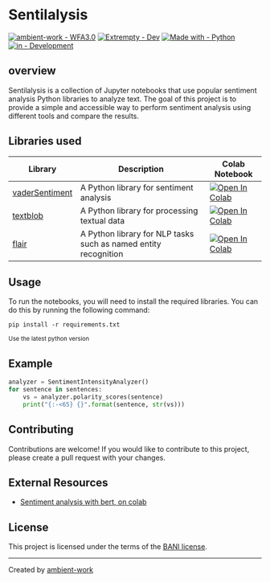 # Sentilalysis


[![ambient-work - WFA3.0](https://img.shields.io/badge/ambient--work-Sentinalysis-2ea44f?style=for-the-badge&logo=github)](https://github.com/ambient-work/wfa3.0/)
[![Extrempty - Dev](https://img.shields.io/badge/Extrempty-Dev-89CFF0?style=for-the-badge&logo=telegram)](https://github.com/ambient-work/wfa3.0/)
[![Made with - Python](https://img.shields.io/badge/Made_with-Python-C0C2C9?style=for-the-badge&logo=python)](https://github.com/ambient-work/wfa3.0/)
[![in - Development](https://img.shields.io/badge/in-Development-ac3ccf?style=for-the-badge&logo=visualstudiocode)](https://github.com/ambient-work/wfa3.0/)



## overview
Sentilalysis is a collection of Jupyter notebooks that use popular sentiment analysis Python libraries to analyze text. The goal of this project is to provide a simple and accessible way to perform sentiment analysis using different tools and compare the results.

## Libraries used



| Library | Description | Colab Notebook |
| --- | --- | --- |
| [vaderSentiment](https://github.com/cjhutto/vaderSentiment) | A Python library for sentiment analysis | [![Open In Colab](https://img.shields.io/badge/Open%20in-Colab-orange.svg)](https://colab.research.google.com/drive/174X_S5SLDQNAFffOvQKYzVIY8dLRIHD_?usp=sharing) |
| [textblob](https://textblob.readthedocs.io/en/dev/) | A Python library for processing textual data | [![Open In Colab](https://img.shields.io/badge/Open%20in-Colab-orange.svg)](https://colab.research.google.com/drive/1fSb6gny8RlqcpaCWNDZjrN3HYFlO2dE9?usp=sharing) |
| [flair](https://github.com/flairNLP/flair) | A Python library for NLP tasks such as named entity recognition | [![Open In Colab](https://img.shields.io/badge/Open%20in-Colab-orange.svg)](https://colab.research.google.com/drive/1IIk1DtElZoQZTodhH40-k9fQ_lOLGuGG?usp=sharing) |


## Usage
To run the notebooks, you will need to install the required libraries. You can do this by running the following command:

```
pip install -r requirements.txt
```
<sub>Use the latest python version</sub>

## Example

```python
analyzer = SentimentIntensityAnalyzer()
for sentence in sentences:
    vs = analyzer.polarity_scores(sentence)
    print("{:-<65} {}".format(sentence, str(vs)))
```


## Contributing
Contributions are welcome! If you would like to contribute to this project, please create a pull request with your changes.

## External Resources
- [Sentiment analysis with bert, on colab](https://colab.research.google.com/drive/1PHv-IRLPCtv7oTcIGbsgZHqrB5LPvB7S)

## License
This project is licensed under the terms of the [BANI license](LICENSE).

---

Created by [ambient-work](https://github.com/ambient-work)